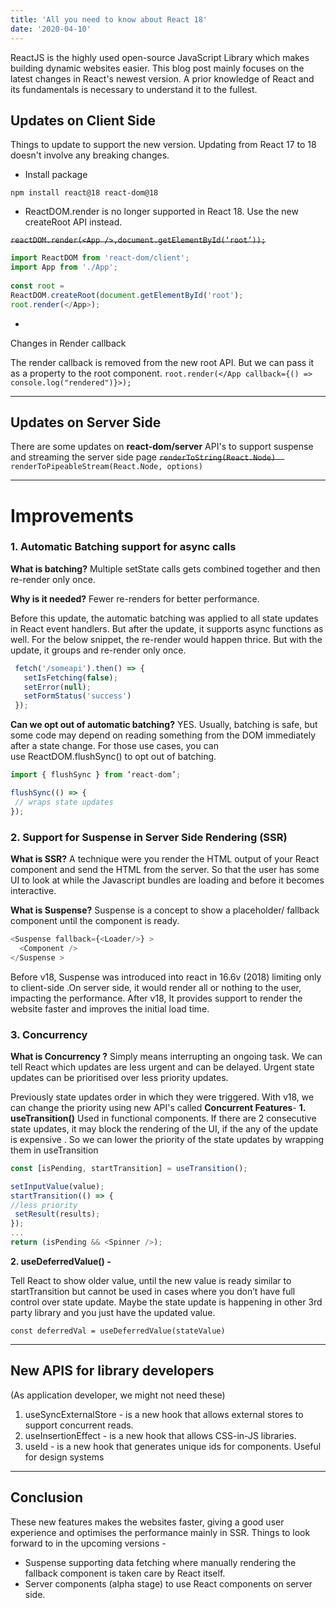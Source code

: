 ```yaml
---
title: 'All you need to know about React 18'
date: '2020-04-10'
---
```


ReactJS is the highly used open-source JavaScript Library which makes building dynamic websites easier. This blog post mainly focuses on the latest changes in React's newest version.  A prior knowledge of React and its fundamentals is necessary to understand it to the fullest. 

## Updates on Client Side

Things to update to support the new version. 
Updating from React 17 to 18 doesn't involve any breaking changes. 

- Install package

`npm install react@18 react-dom@18`

- ReactDOM.render is no longer supported in React 18. Use the new createRoot API instead.

~~`reactDOM.render(<App />,document.getElementById(‘root’));`~~

```javascript
import ReactDOM from 'react-dom/client';
import App from './App';
     
const root = 
ReactDOM.createRoot(document.getElementById('root');
root.render(</App>);
```

- 
 Changes in Render callback

The render callback is removed from the new root API. But 
we can pass it as a property to the root component.
`root.render(</App callback={() => console.log("rendered")}>);`


---

## Updates on Server Side
There are some updates on **react-dom/server** API's to support suspense and streaming the server side page
~~`renderToString(React.Node)  `~~
`renderToPipeableStream(React.Node, options)`

---


# Improvements

### 1. Automatic Batching support for async calls
 **What is batching?**
 Multiple setState calls gets combined together and then re-render only once. 

**Why is it needed?**
Fewer re-renders for better performance.

Before this update, the automatic batching was applied to all state updates in React event handlers. But after the update, it supports async functions as well.
For the below snippet, the re-render would happen thrice. But with the update, it groups and re-render only once.
```javascript
 fetch('/someapi').then() => {
   setIsFetching(false);
   setError(null);
   setFormStatus('success')
 });
```

**Can we opt out of automatic batching?**
YES. Usually, batching is safe, but some code may depend on reading something from the DOM immediately after a state change. For those use cases, you can use ReactDOM.flushSync() to opt out of batching.

```javascript
import { flushSync } from ‘react-dom’;

flushSync(() => {
 // wraps state updates
});
```

### 2. Support for Suspense in Server Side Rendering (SSR)

**What is SSR?**
A technique were you render the HTML output of your React component and send the HTML from the server. So that the user has some UI to look at while the Javascript bundles are loading and before it becomes interactive. 

**What is Suspense?**
Suspense is a concept to show a placeholder/ fallback component until the component is ready.  
```javascript
<Suspense fallback={<Loader/>} >
  <Component />
</Suspense >
```
Before v18, Suspense was introduced into react in 16.6v (2018) limiting only to client-side .On server side, it would render all or nothing to the user, impacting the performance.
After v18, It provides support to render the website faster and improves the initial load time. 

### 3. Concurrency

**What is Concurrency ?**
Simply means interrupting an ongoing task.
We can tell React which updates are less urgent and can be delayed.
Urgent state updates can be prioritised over less priority updates.

Previously state updates order in which they were triggered.
With v18, we can change the priority using new API's called **Concurrent Features**-
**1. useTransition()**
Used in functional components. 
If there are 2 consecutive state updates, it may block the rendering of the UI, if the any of the update is expensive . So we can lower the priority of the state updates by wrapping them in useTransition

```javascript
const [isPending, startTransition] = useTransition();

setInputValue(value); 
startTransition(() => {
//less priority
 setResult(results);
});
...
return (isPending && <Spinner />);
```

**2. useDeferredValue() -**

Tell React to show older value, until the new value is ready similar to startTransition but cannot be used in cases where you don’t have full control over state update. Maybe the state update is happening in other 3rd party library and you just have the updated value.

`const deferredVal = useDeferredValue(stateValue)
`

---

## New APIS for library developers 
(As application developer, we might not need these)

1. useSyncExternalStore - is a new hook that allows external stores to support concurrent reads.
2. useInsertionEffect - is a new hook that allows CSS-in-JS libraries.
3. useId - is a new hook that generates unique ids for components. Useful for design systems
 
---
## Conclusion


These new features makes the websites faster, giving a good user experience and optimises the performance mainly in SSR. 
Things to look forward to in the upcoming versions - 

- Suspense supporting data fetching where manually rendering the fallback component is taken care by React itself.
- Server components (alpha stage) to use React components on server side. 
